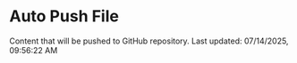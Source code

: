 # Auto Push File

Content that will be pushed to GitHub repository.
Last updated: 07/14/2025, 09:56:22 AM